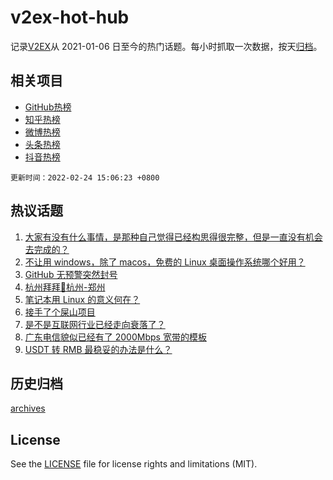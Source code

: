 # v2ex-hot-hub

 记录[V2EX](https://www.v2ex.com/)从 2021-01-06 日至今的热门话题。每小时抓取一次数据，按天[归档](archives)。
 
 ## 相关项目

- [GitHub热榜](https://github.com/snaildev/github-hot-hub)
- [知乎热榜](https://github.com/snaildev/zhihu-hot-hub)
- [微博热榜](https://github.com/snaildev/weibo-hot-hub)
- [头条热榜](https://github.com/snaildev/toutiao-hot-hub)
- [抖音热榜](https://github.com/snaildev/douyin-hot-hub)


 `更新时间：2022-02-24 15:06:23 +0800`

## 热议话题

1. [大家有没有什么事情，是那种自己觉得已经构思得很完整，但是一直没有机会去完成的？](https://www.v2ex.com/t/835980)
1. [不让用 windows，除了 macos，免费的 Linux 桌面操作系统哪个好用？](https://www.v2ex.com/t/835960)
1. [GitHub 无预警突然封号](https://www.v2ex.com/t/836086)
1. [杭州拜拜👋杭州-郑州](https://www.v2ex.com/t/835942)
1. [笔记本用 Linux 的意义何在？](https://www.v2ex.com/t/836078)
1. [接手了个屎山项目](https://www.v2ex.com/t/836084)
1. [是不是互联网行业已经走向衰落了？](https://www.v2ex.com/t/836001)
1. [广东电信貌似已经有了 2000Mbps 宽带的模板](https://www.v2ex.com/t/836044)
1. [USDT 转 RMB 最稳妥的办法是什么？](https://www.v2ex.com/t/836011)

## 历史归档

[archives](archives)

## License

See the [LICENSE](LICENSE) file for license rights and limitations (MIT).
